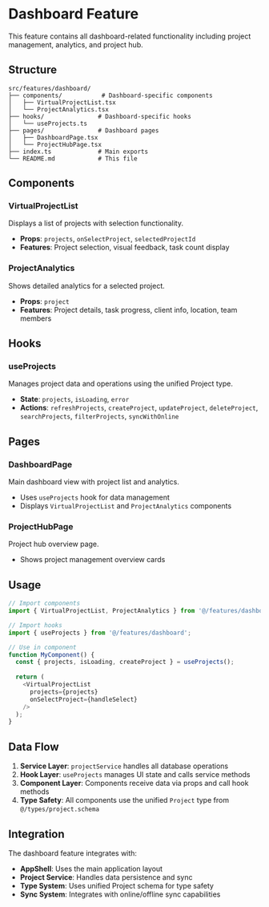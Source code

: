 # Dashboard Feature

This feature contains all dashboard-related functionality including project management, analytics, and project hub.

## Structure

```
src/features/dashboard/
├── components/           # Dashboard-specific components
│   ├── VirtualProjectList.tsx
│   └── ProjectAnalytics.tsx
├── hooks/               # Dashboard-specific hooks
│   └── useProjects.ts
├── pages/               # Dashboard pages
│   ├── DashboardPage.tsx
│   └── ProjectHubPage.tsx
├── index.ts             # Main exports
└── README.md            # This file
```

## Components

### VirtualProjectList
Displays a list of projects with selection functionality.
- **Props**: `projects`, `onSelectProject`, `selectedProjectId`
- **Features**: Project selection, visual feedback, task count display

### ProjectAnalytics
Shows detailed analytics for a selected project.
- **Props**: `project`
- **Features**: Project details, task progress, client info, location, team members

## Hooks

### useProjects
Manages project data and operations using the unified Project type.
- **State**: `projects`, `isLoading`, `error`
- **Actions**: `refreshProjects`, `createProject`, `updateProject`, `deleteProject`, `searchProjects`, `filterProjects`, `syncWithOnline`

## Pages

### DashboardPage
Main dashboard view with project list and analytics.
- Uses `useProjects` hook for data management
- Displays `VirtualProjectList` and `ProjectAnalytics` components

### ProjectHubPage
Project hub overview page.
- Shows project management overview cards

## Usage

```typescript
// Import components
import { VirtualProjectList, ProjectAnalytics } from '@/features/dashboard';

// Import hooks
import { useProjects } from '@/features/dashboard';

// Use in component
function MyComponent() {
  const { projects, isLoading, createProject } = useProjects();
  
  return (
    <VirtualProjectList 
      projects={projects} 
      onSelectProject={handleSelect}
    />
  );
}
```

## Data Flow

1. **Service Layer**: `projectService` handles all database operations
2. **Hook Layer**: `useProjects` manages UI state and calls service methods
3. **Component Layer**: Components receive data via props and call hook methods
4. **Type Safety**: All components use the unified `Project` type from `@/types/project.schema`

## Integration

The dashboard feature integrates with:
- **AppShell**: Uses the main application layout
- **Project Service**: Handles data persistence and sync
- **Type System**: Uses unified Project schema for type safety
- **Sync System**: Integrates with online/offline sync capabilities

